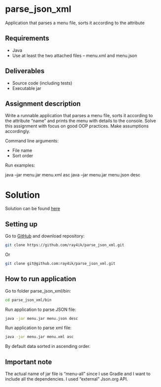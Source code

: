 # parse_json_xml
Application that parses a menu file, sorts it according to the attribute

## Requirements
* Java
* Use at least the two attached files – menu.xml and menu.json

## Deliverables
* Source code (including tests)
* Executable jar

## Assignment description

Write a runnable application that parses a menu file, sorts it according to the attribute “name” and prints the menu with details to the console. Solve this assignment with focus on good OOP practices. Make assumptions accordingly.

Command line arguments:
* File name
* Sort order

Run examples:

java –jar menu.jar menu.xml asc
java –jar menu.jar menu.json desc

# Solution 
Solution can be found [here](https://github.com/ray4ik/parse_json_xml)

## Setting up
Go to [GitHub](https://github.com/ray4ik/parse_json_xml) and download repository: 

```bash
git clone https://github.com/ray4ik/parse_json_xml.git 
```

Or
```bash
git clone git@github.com:ray4ik/parse_json_xml.git
```
## How to run application 
Go to folder parse_json_xml/bin:
```bash
cd parse_json_xml/bin
```

Run application to parse JSON file:

```bash
java -jar menu.jar menu.json desc
```
Run application to parse xml file:

```bash
java -jar menu.jar menu.xml asc
```

By default data sorted in ascending order. 

## Important note 
The actual name of jar file is “menu-all” since I use Gradle and I want to include all the dependencies. I used “external” Json.org API.  

